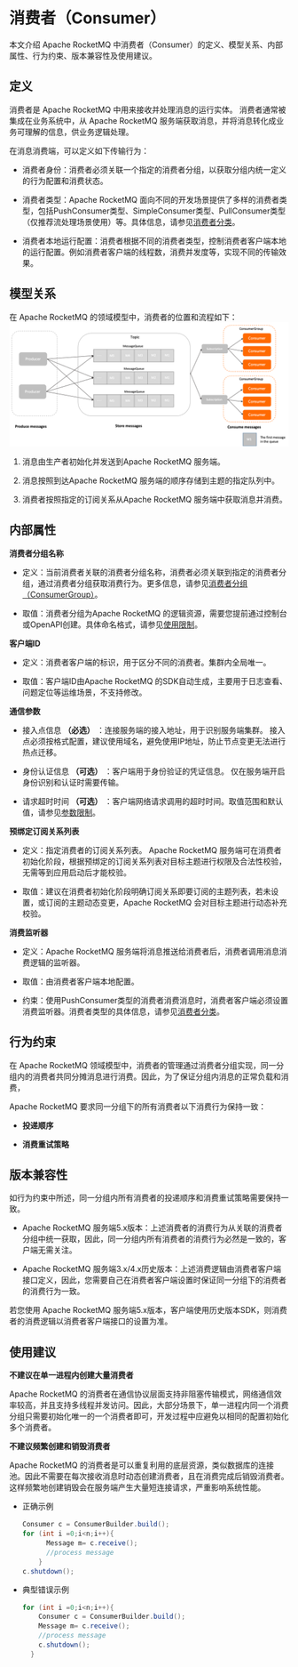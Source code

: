 # 消费者（Consumer）

本文介绍 Apache RocketMQ 中消费者（Consumer）的定义、模型关系、内部属性、行为约束、版本兼容性及使用建议。

## 定义 


消费者是 Apache RocketMQ 中用来接收并处理消息的运行实体。 消费者通常被集成在业务系统中，从 Apache RocketMQ 服务端获取消息，并将消息转化成业务可理解的信息，供业务逻辑处理。

在消息消费端，可以定义如下传输行为：

* 消费者身份：消费者必须关联一个指定的消费者分组，以获取分组内统一定义的行为配置和消费状态。

* 消费者类型：Apache RocketMQ 面向不同的开发场景提供了多样的消费者类型，包括PushConsumer类型、SimpleConsumer类型、PullConsumer类型（仅推荐流处理场景使用）等。具体信息，请参见[消费者分类](../04-功能行为/06consumertype.md)。

* 消费者本地运行配置：消费者根据不同的消费者类型，控制消费者客户端本地的运行配置。例如消费者客户端的线程数，消费并发度等，实现不同的传输效果。




## 模型关系 


在 Apache RocketMQ 的领域模型中，消费者的位置和流程如下：![消费者](../picture/v5/archiforconsumer.png)

1. 消息由生产者初始化并发送到Apache RocketMQ 服务端。

2. 消息按照到达Apache RocketMQ 服务端的顺序存储到主题的指定队列中。

3. 消费者按照指定的订阅关系从Apache RocketMQ 服务端中获取消息并消费。




## 内部属性

**消费者分组名称**

* 定义：当前消费者关联的消费者分组名称，消费者必须关联到指定的消费者分组，通过消费者分组获取消费行为。更多信息，请参见[消费者分组（ConsumerGroup）](./07consumergroup.md)。

* 取值：消费者分组为Apache RocketMQ 的逻辑资源，需要您提前通过控制台或OpenAPI创建。具体命名格式，请参见[使用限制](../01-基础介绍/03limits.md)。




**客户端ID**

* 定义：消费者客户端的标识，用于区分不同的消费者。集群内全局唯一。

* 取值：客户端ID由Apache RocketMQ 的SDK自动生成，主要用于日志查看、问题定位等运维场景，不支持修改。




**通信参数**

* 接入点信息 **（必选）** ：连接服务端的接入地址，用于识别服务端集群。 接入点必须按格式配置，建议使用域名，避免使用IP地址，防止节点变更无法进行热点迁移。
  
* 身份认证信息 **（可选）** ：客户端用于身份验证的凭证信息。 仅在服务端开启身份识别和认证时需要传输。
  
* 请求超时时间 **（可选）** ：客户端网络请求调用的超时时间。取值范围和默认值，请参见[参数限制](../01-基础介绍/03limits.md)。




**预绑定订阅关系列表**

* 定义：指定消费者的订阅关系列表。 Apache RocketMQ 服务端可在消费者初始化阶段，根据预绑定的订阅关系列表对目标主题进行权限及合法性校验，无需等到应用启动后才能校验。


* 取值：建议在消费者初始化阶段明确订阅关系即要订阅的主题列表，若未设置，或订阅的主题动态变更，Apache RocketMQ 会对目标主题进行动态补充校验。




**消费监听器**

* 定义：Apache RocketMQ 服务端将消息推送给消费者后，消费者调用消息消费逻辑的监听器。

* 取值：由消费者客户端本地配置。

* 约束：使用PushConsumer类型的消费者消费消息时，消费者客户端必须设置消费监听器。消费者类型的具体信息，请参见[消费者分类](../04-功能行为/06consumertype.md)。




## 行为约束 


在 Apache RocketMQ 领域模型中，消费者的管理通过消费者分组实现，同一分组内的消费者共同分摊消息进行消费。因此，为了保证分组内消息的正常负载和消费，

Apache RocketMQ 要求同一分组下的所有消费者以下消费行为保持一致：

* **投递顺序** 

* **消费重试策略** 




## 版本兼容性 


如行为约束中所述，同一分组内所有消费者的投递顺序和消费重试策略需要保持一致。

* Apache RocketMQ 服务端5.x版本：上述消费者的消费行为从关联的消费者分组中统一获取，因此，同一分组内所有消费者的消费行为必然是一致的，客户端无需关注。

* Apache RocketMQ 服务端3.x/4.x历史版本：上述消费逻辑由消费者客户端接口定义，因此，您需要自己在消费者客户端设置时保证同一分组下的消费者的消费行为一致。

若您使用 Apache RocketMQ 服务端5.x版本，客户端使用历史版本SDK，则消费者的消费逻辑以消费者客户端接口的设置为准。

## 使用建议 


**不建议在单一进程内创建大量消费者**

Apache RocketMQ 的消费者在通信协议层面支持非阻塞传输模式，网络通信效率较高，并且支持多线程并发访问。因此，大部分场景下，单一进程内同一个消费分组只需要初始化唯一的一个消费者即可，开发过程中应避免以相同的配置初始化多个消费者。

**不建议频繁创建和销毁消费者**

Apache RocketMQ 的消费者是可以重复利用的底层资源，类似数据库的连接池。因此不需要在每次接收消息时动态创建消费者，且在消费完成后销毁消费者。这样频繁地创建销毁会在服务端产生大量短连接请求，严重影响系统性能。

* 正确示例

  ```java
  Consumer c = ConsumerBuilder.build();
  for (int i =0;i<n;i++){
        Message m= c.receive();
        //process message
      }
  c.shutdown();
  ```
  
  
  
* 典型错误示例

  ```java
  for (int i =0;i<n;i++){
      Consumer c = ConsumerBuilder.build();
      Message m= c.receive();
      //process message
      c.shutdown();
    }
  ```
  




